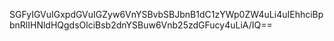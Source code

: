 SGFyIGVuIGxpdGVuIGZyw6VnYSBvbSBJbnB1dC1zYWp0ZW4uLi4uIEhhciBpbnRlIHNldHQgdsOlciBsb2dnYSBuw6Vnb25zdGFucy4uLiA/IQ==